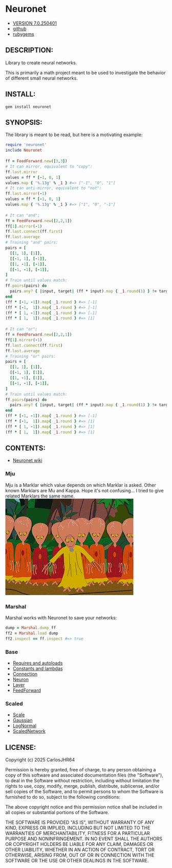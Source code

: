 # Neuronet

* [VERSION 7.0.250401](https://github.com/carlosjhr64/neuronet/releases)
* [github](https://github.com/carlosjhr64/neuronet)
* [rubygems](https://rubygems.org/gems/neuronet)

## DESCRIPTION:

Library to create neural networks.

This is primarily a math project meant to be used to investigate the behavior of
different small neural networks.

## INSTALL:
```console
gem install neuronet
```
## SYNOPSIS:

The library is meant to be read, but here is a motivating example:
```ruby
require 'neuronet'
include Neuronet

ff = FeedForward.new([3,3])
# It can mirror, equivalent to "copy":
ff.last.mirror
values = ff * [-1, 0, 1]
values.map { '%.13g' % _1 } #=> ["-1", "0", "1"]
# It can anti-mirror, equivalent to "not":
ff.last.mirror(-1)
values = ff * [-1, 0, 1]
values.map { '%.13g' % _1 } #=> ["1", "0", "-1"]

# It can "and";
ff = FeedForward.new([2,2,1])
ff[1].mirror(-1)
ff.last.connect(ff.first)
ff.last.average
# Training "and" pairs:
pairs = [
  [[1, 1], [1]],
  [[-1, 1], [-1]],
  [[1, -1], [-1]],
  [[-1, -1], [-1]],
]
# Train until values match:
ff.pairs(pairs) do
  pairs.any? { |input, target| (ff * input).map { _1.round(1) } != target }
end
(ff * [-1, -1]).map{ _1.round } #=> [-1]
(ff * [-1,  1]).map{ _1.round } #=> [-1]
(ff * [ 1, -1]).map{ _1.round } #=> [-1]
(ff * [ 1,  1]).map{ _1.round } #=> [1]

# It can "or";
ff = FeedForward.new([2,2,1])
ff[1].mirror(-1)
ff.last.connect(ff.first)
ff.last.average
# Training "or" pairs:
pairs = [
  [[1, 1], [1]],
  [[-1, 1], [1]],
  [[1, -1], [1]],
  [[-1, -1], [-1]],
]
# Train until values match:
ff.pairs(pairs) do
  pairs.any? { |input, target| (ff * input).map { _1.round(1) } != target }
end
(ff * [-1, -1]).map{ _1.round } #=> [-1]
(ff * [-1,  1]).map{ _1.round } #=> [1]
(ff * [ 1, -1]).map{ _1.round } #=> [1]
(ff * [ 1,  1]).map{ _1.round } #=> [1]
```
## CONTENTS:

* [Neuronet wiki](https://github.com/carlosjhr64/neuronet/wiki)

### Mju

Mju is a Marklar which value depends on which Marklar is asked.
Other known Marklars are Mu and Kappa.
Hope it's not confusing...
I tried to give related Marklars the same name.
![Marklar](img/marklar.png)

### Marshal

Marshal works with Neuronet to save your networks:
```ruby
dump = Marshal.dump ff
ff2 = Marshal.load dump
ff2.inspect == ff.inspect #=> true
```
### Base

* [Requires and autoloads](lib/neuronet.rb)
* [Constants and lambdas](lib/neuronet/constants.rb)
* [Connection](lib/neuronet/connection.rb)
* [Neuron](lib/neuronet/neuron.rb)
* [Layer](lib/neuronet/layer.rb)
* [FeedForward](lib/neuronet/feed_forward.rb)

### Scaled

* [Scale](lib/neuronet/scale.rb)
* [Gaussian](lib/neuronet/gaussian.rb)
* [LogNormal](lib/neuronet/log_normal.rb)
* [ScaledNetwork](lib/neuronet/scaled_network.rb)

## LICENSE:

Copyright (c) 2025 CarlosJHR64

Permission is hereby granted, free of charge,
to any person obtaining a copy of this software and
associated documentation files (the "Software"),
to deal in the Software without restriction,
including without limitation the rights
to use, copy, modify, merge, publish, distribute, sublicense, and/or sell
copies of the Software, and
to permit persons to whom the Software is furnished to do so,
subject to the following conditions:

The above copyright notice and this permission notice
shall be included in all copies or substantial portions of the Software.

THE SOFTWARE IS PROVIDED "AS IS",
WITHOUT WARRANTY OF ANY KIND, EXPRESS OR IMPLIED,
INCLUDING BUT NOT LIMITED TO THE WARRANTIES OF MERCHANTABILITY,
FITNESS FOR A PARTICULAR PURPOSE AND NONINFRINGEMENT.
IN NO EVENT SHALL THE AUTHORS OR COPYRIGHT HOLDERS BE LIABLE FOR ANY CLAIM,
DAMAGES OR OTHER LIABILITY, WHETHER IN AN ACTION OF CONTRACT,
TORT OR OTHERWISE, ARISING FROM, OUT OF OR IN CONNECTION WITH
THE SOFTWARE OR THE USE OR OTHER DEALINGS IN THE SOFTWARE.
